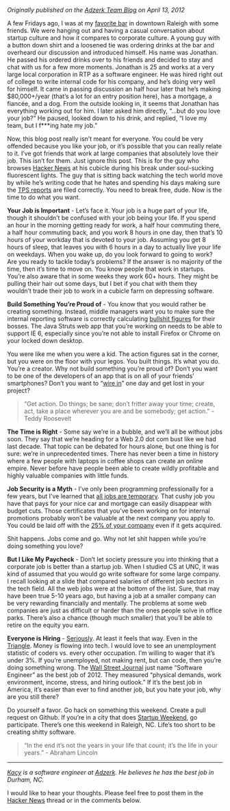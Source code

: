 *Originally published on the [Adzerk Team Blog](http://team.adzerk.com/post/21024440104/lifes-too-short-to-write-shitty-software) on April 13, 2012*

A few Fridays ago, I was at my [favorite bar](http://www.yelp.com/biz/foundation-raleigh) in downtown Raleigh with some friends. We were hanging out and having a casual conversation about startup culture and how it compares to corporate culture. A young guy with a button down shirt and a loosened tie was ordering drinks at the bar and overheard our discussion and introduced himself. His name was Jonathan. He passed his ordered drinks over to his friends and decided to stay and chat with us for a few more moments. Jonathan is 25 and works at a very large local corporation in RTP as a software engineer. He was hired right out of college to write internal code for his company, and he’s doing very well for himself. It came in passing discussion an half hour later that he’s making $80,000+/year (that’s a lot for an entry position here), has a mortgage, a fiancée, and a dog. From the outside looking in, it seems that Jonathan has everything working out for him. I later asked him directly, “…but do you love your job?” He paused, looked down to his drink, and replied, “I love my team, but I f***ing hate my job.” 

Now, this blog post really isn’t meant for everyone. You could be very offended because you like your job, or it’s possible that you can really relate to it. I’ve got friends that work at large companies that absolutely love their job. This isn’t for them. Just ignore this post. This is for the guy who browses [Hacker News](http://news.ycombinator.com/) at his cubicle during his break under soul-sucking fluorescent lights. The guy that is sitting back watching the tech world move by while he’s writing code that he hates and spending his days making sure the [TPS reports](http://www.youtube.com/watch?v=Fy3rjQGc6lA) are filed correctly. You need to break free, dude. Now is the time to do what you want.

**Your Job is Important** - Let’s face it. Your job is a huge part of your life, though it shouldn’t be confused with your job being your life. If you spend an hour in the morning getting ready for work, a half hour commuting there, a half hour commuting back, and you work 8 hours in one day, then that’s 10 hours of your workday that is devoted to your job. Assuming you get 8 hours of sleep, that leaves you with 6 hours in a day to actually live your life on weekdays. When you wake up, do you look forward to going to work? Are you ready to tackle today’s problems? If the answer is no majority of the time, then it’s time to move on. You know people that work in startups. You’re also aware that in some weeks they work 60+ hours. They might be pulling their hair out some days, but I bet if you chat with them they wouldn’t trade their job to work in a cubicle farm on depressing software.

**Build Something You’re Proud of** - You know that you would rather be creating something. Instead, middle managers want you to make sure the internal reporting software is correctly calculating [bullshit figures](http://www.youtube.com/watch?v=0LcjKj8L5-Y) for their bosses. The Java Struts web app that you’re working on needs to be able to support IE 6, especially since you’re not able to install Firefox or Chrome on your locked down desktop. 

You were like me when you were a kid. The action figures sat in the corner, but you were on the floor with your legos. You built things. It’s what you do. You’re a creator. Why not build something you’re proud of? Don’t you want to be one of the developers of an app that is on all of your friends’ smartphones? Don’t you want to “[wire in](http://www.youtube.com/watch?v=4c0lk-LtLI0)” one day and get lost in your project? 

>“Get action. Do things; be sane; don’t fritter away your time; create, act, take a place wherever you are and be somebody; get action.” - Teddy Roosevelt

**The Time is Right** - Some say we’re in a bubble, and we’ll all be without jobs soon. They say that we’re heading for a Web 2.0 dot com bust like we had last decade. That topic can be debated for hours alone, but one thing is for sure: we’re in unprecedented times. There has never been a time in history where a few people with laptops in coffee shops can create an online empire. Never before have people been able to create wildly profitable and highly valuable companies with little funds.

**Job Security is a Myth** - I’ve only been programming professionally for a few years, but I’ve learned that [all jobs are temporary](http://www.ericboggs.com/blog/2011/10/23/the-risky-start-up-myth.html). That cushy job you have that pays for your nice car and mortgage can easily disappear with budget cuts. Those certificates that you’ve been working on for internal promotions probably won’t be valuable at the next company you apply to. You could be laid off with the [25% of your company](http://wraltechwire.com/business/tech_wire/opinion/blogpost/10866724/) even if it gets acquired. 

Shit happens. Jobs come and go. Why not let shit happen while you’re doing something you love? 

**But I Like My Paycheck** - Don’t let society pressure you into thinking that a corporate job is better than a startup job. When I studied CS at UNC, it was kind of assumed that you would go write software for some large company. I recall looking at a slide that compared salaries of different job sectors in the tech field. All the web jobs were at the bottom of the list. Sure, that may have been true 5-10 years ago, but having a job at a smaller company can be very rewarding financially and mentally. The problems at some web companies are just as difficult or harder than the ones people solve in office parks. There’s also a chance (though much smaller) that you’ll be able to retire on the equity you earn.

**Everyone is Hiring** - [Seriously](http://news.ycombinator.com/item?id=3652041). At least it feels that way. Even in the [Triangle](http://triangletechtalk.com/jobboard/). Money is flowing into tech. I would love to see an unemployment statistic of coders vs. every other occupation. I’m willing to wager that it’s under 3%. If you’re unemployed, not making rent, but can code, then you’re doing something wrong. The [Wall Street Journal](http://online.wsj.com/article/SB10001424052702303772904577336230132805276.html?mod=e2tw) just name “Software Engineer” as the best job of 2012. They measured “physical demands, work environment, income, stress, and hiring outlook.” If it’s the best job in America, it’s easier than ever to find another job, but you hate your job, why are you still there? 

Do yourself a favor. Go hack on something this weekend. Create a pull request on Github. If you’re in a city that does [Startup Weekend](http://startupweekend.org/), go participate. There’s one this weekend in Raleigh, NC. Life’s too short to be creating shitty software.

>“In the end it’s not the years in your life that count; it’s the life in your years.” - Abraham Lincoln

***

*[Kacy](http://kacyfortner.com/) is a software engineer at [Adzerk](http://adzerk.com/). He believes he has the best job in Durham, NC.*
  
  

I would like to hear your thoughts. Please feel free to post them in the [Hacker News](http://news.ycombinator.com/item?id=3837022) thread or in the comments below.